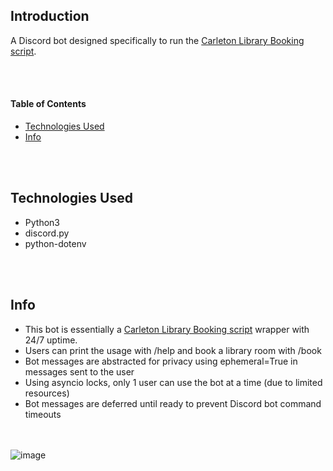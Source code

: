 ## Introduction

A Discord bot designed specifically to run the [Carleton Library Booking script](https://github.com/HenryZhangxiao/Carleton-Library-Autobooking).


<br><br>
#### Table of Contents
- [Technologies Used ](#technologies)
- [Info ](#info)


<br></br>
## Technologies Used <a name="technologies"></a>
- Python3
- discord.py
- python-dotenv


<br></br>
## Info <a name="info"></a>
- This bot is essentially a [Carleton Library Booking script](https://github.com/HenryZhangxiao/Carleton-Library-Autobooking) wrapper with 24/7 uptime.
- Users can print the usage with /help and book a library room with /book
- Bot messages are abstracted for privacy using ephemeral=True in messages sent to the user
- Using asyncio locks, only 1 user can use the bot at a time (due to limited resources)
- Bot messages are deferred until ready to prevent Discord bot command timeouts


<br></br>
![image](https://github.com/user-attachments/assets/c5a7f191-f0b9-4597-bb19-d2811eaa4c1c)
